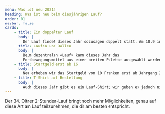 ```yaml
---
menu: Was ist neu 2021?
heading: Was ist neu beim diesjährigen Lauf?
order: 01
navbar: false
cards:
    - title: Ein doppelter Lauf
      body: |
        Der Lauf findet dieses Jahr sozusagen doppelt statt. Am 18.9 in der Oltner Innenstadt und vom 11.9 bis zum 18.9 dezentral – wo immer du gerade bist.
    - title: Laufen und Rollen
      body: |
        Beim dezentralen «Lauf» kann dieses Jahr das
        Fortbewegungsmittel aus einer breiten Palette ausgewählt werden. Vom klassischen Laufen über das Trottinett oder Velo bis zum E-Bike.
    - title: Startgeld erst ab 16
      body: |
        Neu erheben wir das Startgeld von 10 Franken erst ab Jahrgang 2005, so dass die meisten Schulklassen und Jugendorganisationen gratis am Lauf teilnehmen können.
    - title: T-Shirt auf Bestellung
      body: |
        Auch dieses Jahr gibt es ein Lauf-Shirt; wir geben es jedoch nicht mehr gratis ab. Es kann bei der Anmeldung für 15 Franken bestellt werden.
---
```

Der 34. Oltner 2-Stunden-Lauf bringt noch mehr Möglichkeiten, genau auf diese Art am Lauf teilzunehmen, die dir am besten entspricht. 
